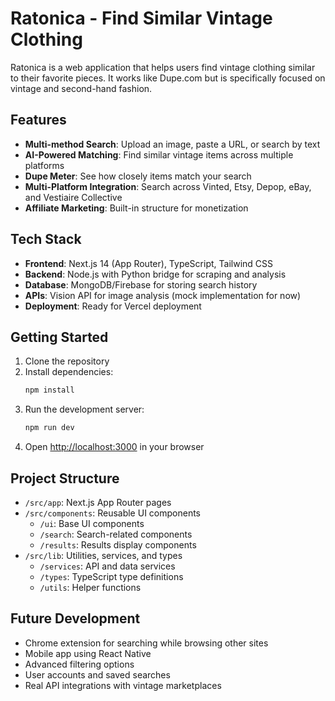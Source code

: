 # Ratonica - Find Similar Vintage Clothing

Ratonica is a web application that helps users find vintage clothing similar to their favorite pieces. It works like Dupe.com but is specifically focused on vintage and second-hand fashion.

## Features

- **Multi-method Search**: Upload an image, paste a URL, or search by text
- **AI-Powered Matching**: Find similar vintage items across multiple platforms
- **Dupe Meter**: See how closely items match your search
- **Multi-Platform Integration**: Search across Vinted, Etsy, Depop, eBay, and Vestiaire Collective
- **Affiliate Marketing**: Built-in structure for monetization

## Tech Stack

- **Frontend**: Next.js 14 (App Router), TypeScript, Tailwind CSS
- **Backend**: Node.js with Python bridge for scraping and analysis
- **Database**: MongoDB/Firebase for storing search history
- **APIs**: Vision API for image analysis (mock implementation for now)
- **Deployment**: Ready for Vercel deployment

## Getting Started

1. Clone the repository
2. Install dependencies:
   ```bash
   npm install
   ```
3. Run the development server:
   ```bash
   npm run dev
   ```
4. Open [http://localhost:3000](http://localhost:3000) in your browser

## Project Structure

- `/src/app`: Next.js App Router pages
- `/src/components`: Reusable UI components
  - `/ui`: Base UI components
  - `/search`: Search-related components
  - `/results`: Results display components
- `/src/lib`: Utilities, services, and types
  - `/services`: API and data services
  - `/types`: TypeScript type definitions
  - `/utils`: Helper functions

## Future Development

- Chrome extension for searching while browsing other sites
- Mobile app using React Native
- Advanced filtering options
- User accounts and saved searches
- Real API integrations with vintage marketplaces

